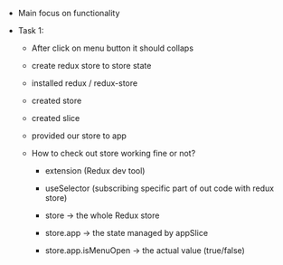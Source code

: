 - Main focus on functionality 

- Task 1:
  - After click on menu button it should collaps
  - create redux store to store state 
  - installed redux / redux-store
  - created store 
  - created slice
  - provided our store to app

  - How to check out store working fine or not?
    - extension (Redux dev tool)
    - useSelector (subscribing specific part of out code with redux store)

    - store → the whole Redux store
    - store.app → the state managed by appSlice
    - store.app.isMenuOpen → the actual value (true/false)